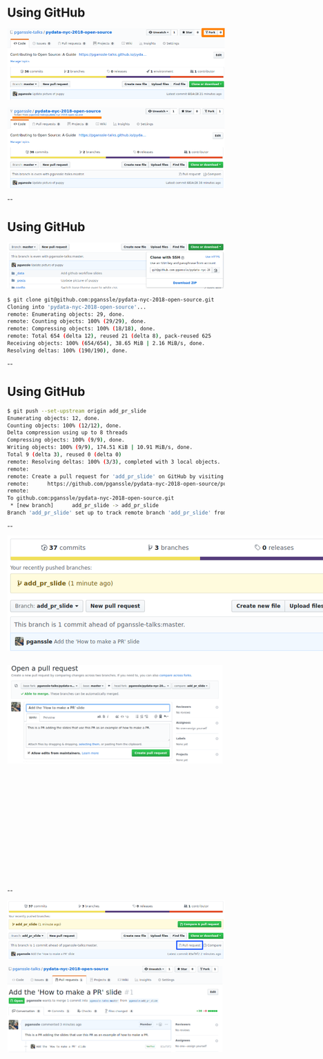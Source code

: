 # Using GitHub
<img src="images/make-pr/fork-repo.png"
     alt="Image showing the 'Fork' button in the top-right corner of the GitHub UI"
     id="ghscreenshot"
     />

<img src="images/make-pr/forked-repo.png"
     alt="Screenshot of the forked repo"
     id="ghscreenshot"
     /> <fragment/>

--

# Using GitHub

<img src="images/make-pr/clone-repo.png"
     alt="Image showing the 'Fork' button in the top-right corner of the GitHub UI"
     id="ghscreenshot"
     />


```bash
$ git clone git@github.com:pganssle/pydata-nyc-2018-open-source.git
Cloning into 'pydata-nyc-2018-open-source'...
remote: Enumerating objects: 29, done.
remote: Counting objects: 100% (29/29), done.
remote: Compressing objects: 100% (18/18), done.
remote: Total 654 (delta 12), reused 21 (delta 8), pack-reused 625
Receiving objects: 100% (654/654), 38.65 MiB | 2.16 MiB/s, done.
Resolving deltas: 100% (190/190), done.
```

--

# Using GitHub

```bash
$ git push --set-upstream origin add_pr_slide
Enumerating objects: 12, done.
Counting objects: 100% (12/12), done.
Delta compression using up to 8 threads
Compressing objects: 100% (9/9), done.
Writing objects: 100% (9/9), 174.51 KiB | 10.91 MiB/s, done.
Total 9 (delta 3), reused 0 (delta 0)
remote: Resolving deltas: 100% (3/3), completed with 3 local objects.
remote: 
remote: Create a pull request for 'add_pr_slide' on GitHub by visiting:
remote:      https://github.com/pganssle/pydata-nyc-2018-open-source/pull/new/add_pr_slide
remote: 
To github.com:pganssle/pydata-nyc-2018-open-source.git
 * [new branch]      add_pr_slide -> add_pr_slide
Branch 'add_pr_slide' set up to track remote branch 'add_pr_slide' from 'origin'.
```

--

<!-- .slide: data-transition="slide-in none-out" -->

<!-- Would prefer a better way to do this... -->
<style>
img.make_pr {
    position: absolute;
    width: 993px !important;
    height: 267px !important;
    top: 0 !important;
    left: 0 !important;
    max-width: 993px !important;
    max-height: 267px !important;
}
</style>

<div style="position:relative; width:1000px; height: 300px; margin:0 auto;">
    <img src="images/make-pr/make-pr.png"
         alt="Image showing the 'Compare & pull request'  dialog after a new branch is pushed"
         id="ghscreenshot"
         class="fragment fade-out make_pr"
         data-fragment-index="0"
         />

    <img src="images/make-pr/make-pr-box.png"
         alt="Showing how to make a PR when the dialog isn't there"
         id="ghscreenshot"
         class="fragment fade-in make_pr"
         data-fragment-index="0"
         />

</div>

<div style="position: relative; width: 99%; height: 500px">
    <img src="images/make-pr/create-pr-dialog.png"
         alt="Image showing what it looks like to create a pull request"
         id="ghscreenshot"
         />
</div> <fragment/>

--

<!-- .slide: data-transition="none-in none-out" -->

<img src="images/make-pr/make-pr-box.png"
     alt="Showing how to make a PR when the dialog isn't there"
     id="ghscreenshot"
     />

<div style="position: relative; width: 99%; height: 500px">
<img src="images/make-pr/pr-made.png"
     alt="Image showing a completed pull request"
     id="ghscreenshot"
     />
</div>

